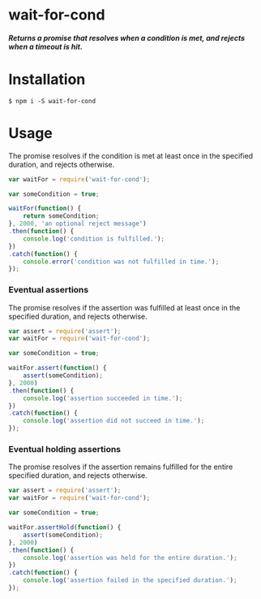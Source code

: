 # wait-for-cond
##### Returns a promise that resolves when a condition is met, and rejects when a timeout is hit.

# Installation
```shell
$ npm i -S wait-for-cond
```

# Usage
The promise resolves if the condition is met at least once in the specified duration, and rejects otherwise.
```javascript
var waitFor = require('wait-for-cond');

var someCondition = true;

waitFor(function() {
    return someCondition;
}, 2000, 'an optional reject message')
.then(function() {
    console.log('condition is fulfilled.');
})
.catch(function() {
    console.error('condition was not fulfilled in time.');
});
```

### Eventual assertions
The promise resolves if the assertion was fulfilled at least once in the specified duration, and rejects otherwise.

```javascript
var assert = require('assert');
var waitFor = require('wait-for-cond');

var someCondition = true;

waitFor.assert(function() {
    assert(someCondition);
}, 2000)
.then(function() {
    console.log('assertion succeeded in time.');
})
.catch(function() {
    console.log('assertion did not succeed in time.');
});
```

### Eventual holding assertions 
The promise resolves if the assertion remains fulfilled for the entire specified duration, and rejects otherwise.

```javascript
var assert = require('assert');
var waitFor = require('wait-for-cond');

var someCondition = true;

waitFor.assertHold(function() {
    assert(someCondition);
}, 2000)
.then(function() {
    console.log('assertion was held for the entire duration.');
})
.catch(function() {
    console.log('assertion failed in the specified duration.');
});
```
